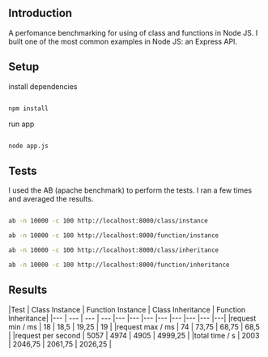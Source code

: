 
## Introduction

  

A perfomance benchmarking for using of class and functions in Node JS. I built one of the most common examples in Node JS: an Express API.

  

## Setup

  

install dependencies

  

```bash

npm install

```

  

run app

```bash

node app.js

```

  

## Tests

  

I used the AB (apache benchmark) to perform the tests. I ran a few times and averaged the results.


```bash

ab -n 10000 -c 100 http://localhost:8000/class/instance

ab -n 10000 -c 100 http://localhost:8000/function/instance

ab -n 10000 -c 100 http://localhost:8000/class/inheritance

ab -n 10000 -c 100 http://localhost:8000/function/inheritance

```


## Results  

|Test | Class Instance | Function Instance | Class Inheritance | Function Inheritance|
|--- | --- | --- | --- |--- |--- |--- |--- |--- |--- |--- |---|
|request min / ms | 18 | 18,5 | 19,25 | 19 |
|request max / ms | 74 | 73,75 | 68,75 | 68,5 |
|request per second | 5057 | 4974 | 4905 | 4999,25 |
|total time / s | 2003 | 2046,75 | 2061,75 | 2026,25 |